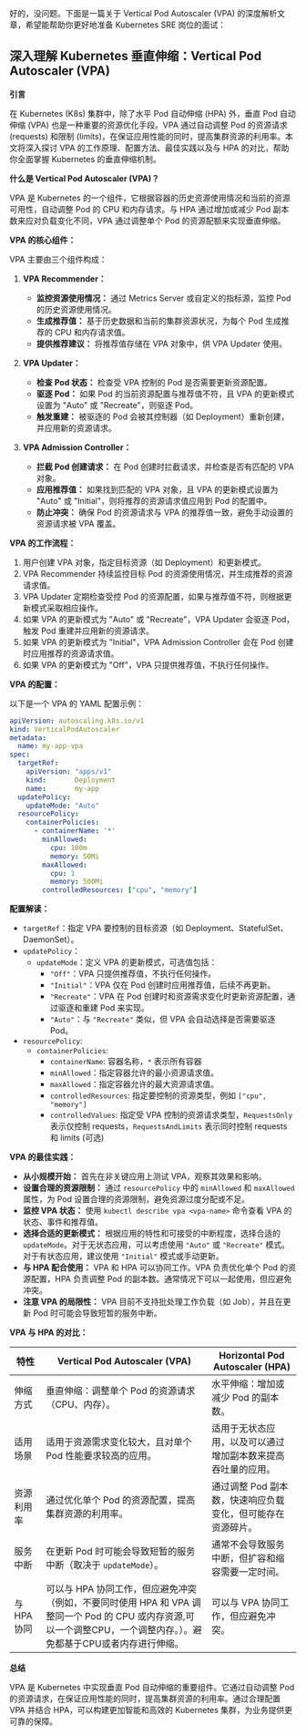 好的，没问题。下面是一篇关于 Vertical Pod Autoscaler (VPA) 的深度解析文章，希望能帮助你更好地准备 Kubernetes SRE 岗位的面试：

## 深入理解 Kubernetes 垂直伸缩：Vertical Pod Autoscaler (VPA)

**引言**

在 Kubernetes (K8s) 集群中，除了水平 Pod 自动伸缩 (HPA) 外，垂直 Pod 自动伸缩 (VPA) 也是一种重要的资源优化手段。VPA 通过自动调整 Pod 的资源请求 (requests) 和限制 (limits)，在保证应用性能的同时，提高集群资源的利用率。本文将深入探讨 VPA 的工作原理、配置方法、最佳实践以及与 HPA 的对比，帮助你全面掌握 Kubernetes 的垂直伸缩机制。

**什么是 Vertical Pod Autoscaler (VPA)？**

VPA 是 Kubernetes 的一个组件，它根据容器的历史资源使用情况和当前的资源可用性，自动调整 Pod 的 CPU 和内存请求。与 HPA 通过增加或减少 Pod 副本数来应对负载变化不同，VPA 通过调整单个 Pod 的资源配额来实现垂直伸缩。

**VPA 的核心组件：**

VPA 主要由三个组件构成：

1.  **VPA Recommender：**
    *   **监控资源使用情况：** 通过 Metrics Server 或自定义的指标源，监控 Pod 的历史资源使用情况。
    *   **生成推荐值：** 基于历史数据和当前的集群资源状况，为每个 Pod 生成推荐的 CPU 和内存请求值。
    *   **提供推荐建议：** 将推荐值存储在 VPA 对象中，供 VPA Updater 使用。

2.  **VPA Updater：**
    *   **检查 Pod 状态：** 检查受 VPA 控制的 Pod 是否需要更新资源配置。
    *   **驱逐 Pod：** 如果 Pod 的当前资源配置与推荐值不符，且 VPA 的更新模式设置为 "Auto" 或 "Recreate"，则驱逐 Pod。
    *   **触发重建：** 被驱逐的 Pod 会被其控制器（如 Deployment）重新创建，并应用新的资源请求。

3.  **VPA Admission Controller：**
    *   **拦截 Pod 创建请求：** 在 Pod 创建时拦截请求，并检查是否有匹配的 VPA 对象。
    *   **应用推荐值：** 如果找到匹配的 VPA 对象，且 VPA 的更新模式设置为 "Auto" 或 "Initial"，则将推荐的资源请求值应用到 Pod 的配置中。
    *   **防止冲突：** 确保 Pod 的资源请求与 VPA 的推荐值一致，避免手动设置的资源请求被 VPA 覆盖。

**VPA 的工作流程：**

1.  用户创建 VPA 对象，指定目标资源（如 Deployment）和更新模式。
2.  VPA Recommender 持续监控目标 Pod 的资源使用情况，并生成推荐的资源请求值。
3.  VPA Updater 定期检查受控 Pod 的资源配置，如果与推荐值不符，则根据更新模式采取相应操作。
4.  如果 VPA 的更新模式为 "Auto" 或 "Recreate"，VPA Updater 会驱逐 Pod，触发 Pod 重建并应用新的资源请求。
5.  如果 VPA 的更新模式为 "Initial"，VPA Admission Controller 会在 Pod 创建时应用推荐的资源请求值。
6.  如果 VPA 的更新模式为 "Off"，VPA 只提供推荐值，不执行任何操作。

**VPA 的配置：**

以下是一个 VPA 的 YAML 配置示例：

```yaml
apiVersion: autoscaling.k8s.io/v1
kind: VerticalPodAutoscaler
metadata:
  name: my-app-vpa
spec:
  targetRef:
    apiVersion: "apps/v1"
    kind:       Deployment
    name:       my-app
  updatePolicy:
    updateMode: "Auto"
  resourcePolicy:
    containerPolicies:
      - containerName: '*'
        minAllowed:
          cpu: 100m
          memory: 50Mi
        maxAllowed:
          cpu: 1
          memory: 500Mi
        controlledResources: ["cpu", "memory"]
```

**配置解读：**

*   `targetRef`：指定 VPA 要控制的目标资源（如 Deployment、StatefulSet、DaemonSet）。
*   `updatePolicy`：
    *   `updateMode`：定义 VPA 的更新模式，可选值包括：
        *   `"Off"`：VPA 只提供推荐值，不执行任何操作。
        *   `"Initial"`：VPA 仅在 Pod 创建时应用推荐值，后续不再更新。
        *   `"Recreate"`：VPA 在 Pod 创建时和资源需求变化时更新资源配置，通过驱逐和重建 Pod 来实现。
        *   `"Auto"`：与 `"Recreate"` 类似，但 VPA 会自动选择是否需要驱逐 Pod。
* `resourcePolicy`:
    *   `containerPolicies`:
        * `containerName`: 容器名称，`*` 表示所有容器
        *   `minAllowed`：指定容器允许的最小资源请求值。
        *   `maxAllowed`：指定容器允许的最大资源请求值。
        *   `controlledResources`: 指定要控制的资源类型，例如 `["cpu", "memory"]`
        *   `controlledValues`: 指定受 VPA 控制的资源请求类型，`RequestsOnly` 表示仅控制 requests，`RequestsAndLimits` 表示同时控制 requests 和 limits (可选)

**VPA 的最佳实践：**

*   **从小规模开始：** 首先在非关键应用上测试 VPA，观察其效果和影响。
*   **设置合理的资源限制：** 通过 `resourcePolicy` 中的 `minAllowed` 和 `maxAllowed` 属性，为 Pod 设置合理的资源限制，避免资源过度分配或不足。
*   **监控 VPA 状态：** 使用 `kubectl describe vpa <vpa-name>` 命令查看 VPA 的状态、事件和推荐值。
*   **选择合适的更新模式：** 根据应用的特性和可接受的中断程度，选择合适的 `updateMode`。对于无状态应用，可以考虑使用 `"Auto"` 或 `"Recreate"` 模式。对于有状态应用，建议使用 `"Initial"` 模式或手动更新。
*   **与 HPA 配合使用：** VPA 和 HPA 可以协同工作。VPA 负责优化单个 Pod 的资源配置，HPA 负责调整 Pod 的副本数。通常情况下可以一起使用，但应避免冲突。
*   **注意 VPA 的局限性：** VPA 目前不支持批处理工作负载（如 Job），并且在更新 Pod 时可能会导致短暂的服务中断。

**VPA 与 HPA 的对比：**

| 特性         | Vertical Pod Autoscaler (VPA)                                                                                                                              | Horizontal Pod Autoscaler (HPA)                                                                                                                               |
| ------------ | ------------------------------------------------------------------------------------------------------------------------------------------------------------- | ------------------------------------------------------------------------------------------------------------------------------------------------------------- |
| 伸缩方式     | 垂直伸缩：调整单个 Pod 的资源请求（CPU、内存）。                                                                                                                 | 水平伸缩：增加或减少 Pod 的副本数。                                                                                                                     |
| 适用场景     | 适用于资源需求变化较大，且对单个 Pod 性能要求较高的应用。                                                                                                          | 适用于无状态应用，以及可以通过增加副本数来提高吞吐量的应用。                                                                                                         |
| 资源利用率   | 通过优化单个 Pod 的资源配置，提高集群资源的利用率。                                                                                                               | 通过调整 Pod 副本数，快速响应负载变化，但可能存在资源碎片。                                                                                                           |
| 服务中断     | 在更新 Pod 时可能会导致短暂的服务中断（取决于 `updateMode`）。                                                                                                        | 通常不会导致服务中断，但扩容和缩容需要一定时间。                                                                                                                     |
| 与 HPA 协同 | 可以与 HPA 协同工作，但应避免冲突（例如，不要同时使用 HPA 和 VPA 调整同一个 Pod 的 CPU 或内存资源,可以一个调整CPU，一个调整内存。）。避免都基于CPU或者内存进行伸缩。 | 可以与 VPA 协同工作，但应避免冲突。                                                                                                                              |

**总结**

VPA 是 Kubernetes 中实现垂直 Pod 自动伸缩的重要组件。它通过自动调整 Pod 的资源请求，在保证应用性能的同时，提高集群资源的利用率。通过合理配置 VPA 并结合 HPA，可以构建更加智能和高效的 Kubernetes 集群，为业务提供更可靠的保障。
